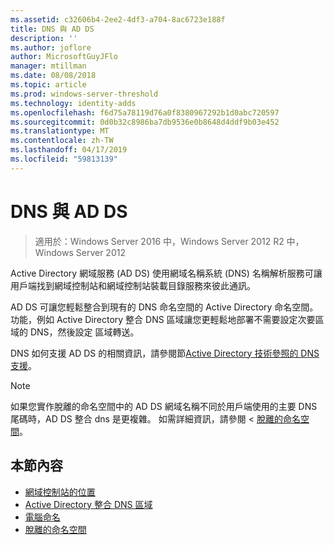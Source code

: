 ```yaml
---
ms.assetid: c32606b4-2ee2-4df3-a704-8ac6723e188f
title: DNS 與 AD DS
description: ''
ms.author: joflore
author: MicrosoftGuyJFlo
manager: mtillman
ms.date: 08/08/2018
ms.topic: article
ms.prod: windows-server-threshold
ms.technology: identity-adds
ms.openlocfilehash: f6d75a78119d76a0f8380967292b1d0abc720597
ms.sourcegitcommit: 0d0b32c8986ba7db9536e0b8648d4ddf9b03e452
ms.translationtype: MT
ms.contentlocale: zh-TW
ms.lasthandoff: 04/17/2019
ms.locfileid: "59813139"
---
```

# <a name="dns-and-ad-ds"></a>DNS 與 AD DS

>適用於：Windows Server 2016 中，Windows Server 2012 R2 中，Windows Server 2012

Active Directory 網域服務 (AD DS) 使用網域名稱系統 (DNS) 名稱解析服務可讓用戶端找到網域控制站和網域控制站裝載目錄服務來彼此通訊。  
  
AD DS 可讓您輕鬆整合到現有的 DNS 命名空間的 Active Directory 命名空間。 功能，例如 Active Directory 整合 DNS 區域讓您更輕鬆地部署不需要設定次要區域的 DNS，然後設定 區域轉送。  
  
DNS 如何支援 AD DS 的相關資訊，請參閱節[Active Directory 技術參照的 DNS 支援](https://go.microsoft.com/fwlink/?LinkID=48147)。  
  
> [!NOTE]  
> 如果您實作脫離的命名空間中的 AD DS 網域名稱不同於用戶端使用的主要 DNS 尾碼時，AD DS 整合 dns 是更複雜。 如需詳細資訊，請參閱 <<c0> [ 脫離的命名空間](../../ad-ds/plan/../../ad-ds/plan/Disjoint-Namespace.md)。  
  
## <a name="in-this-section"></a>本節內容  
  
- [網域控制站的位置](../../ad-ds/plan/Domain-Controller-Location.md)  
- [Active Directory 整合 DNS 區域](../../ad-ds/plan/Active-Directory-Integrated-DNS-Zones.md)  
- [電腦命名](../../ad-ds/plan/Computer-Naming.md)  
- [脫離的命名空間](../../ad-ds/plan/../../ad-ds/plan/Disjoint-Namespace.md)  
